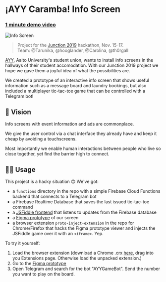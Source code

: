 # ¡AYY Caramba! Info Screen
### [1 minute demo video](https://www.youtube.com/watch?v=d5mFhK3LUow)
![Info Screen](https://i.imgur.com/vtsLDFH.png)


> Project for the [Junction 2019](https://www.hackjunction.com/) hackathon, Nov. 15-17.  
  Team: @Tarunika, @hooglander, @Carolina, @th0rgall

[AYY](https://ayy.fi/), Aalto University's student union, wants to install info screens in the hallways of their student accomodation. With our Junction 2019 project we hope we gave them a joyful idea of what the possibilities are.

We created a prototype of an interactive info screen that shows useful information such as a message board and laundry bookings, but also included a multiplayer tic-tac-toe game that can be controlled with a Telegram bot!

## 🌅 Vision
Info screens with event information and ads are commonplace. 

We give the user control via a chat interface they already have and keep it cheap by avoiding a touchscreens.

Most importantly we enable human interactions between people who live so close together, yet find the barrier high to connect.


## 👷‍♀️ Usage

This project is a hacky situation 🙃 We've got:
- a `functions` directory in the repo with a simple Firebase Cloud Functions backend that connects to a Telegram bot
- a Firebase Realtime Database that saves the last issued tic-tac-toe command
- a [JSFiddle frontend](https://jsfiddle.net/thorgalle/va0kz3pm/) that listens to updates from the Firebase database
- a [Figma prototype](https://www.figma.com/proto/KVVzpE9Ih60eC1NMrNcM9C/Junction) of our screen
- a browser extension `proto-inject-extension` in the repo for Chrome/Firefox that hacks the Figma prototype viewer and injects the JSFiddle game over it with an `<iframe>`. Yep.

To try it yourself:
1. Load the browser extension (download a Chrome .crx [here](https://drive.google.com/open?id=1MQgMcI-BwBA6pgllCr_tHDPXjhTPng1N), drag into you Extensions page. Otherwise load the unpacked extension.)
2. Go to the [Figma prototype](https://www.figma.com/proto/KVVzpE9Ih60eC1NMrNcM9C/Junction)
3. Open Telegram and search for the bot "AYYGameBot". Send the number you want to play on the board.
